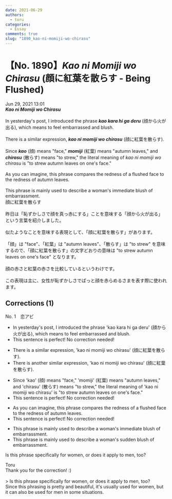 ```yaml
---
date: 2021-06-29
authors:
  - toru
categories:
  - Essay
comments: true
slug: "1890_kao-ni-momiji-wo-chirasu"
---
```


# 【No. 1890】<strong><em>Kao ni Momiji wo Chirasu</strong></em> (顔に紅葉を散らす - Being Flushed)
<div class="date">Jun 29, 2021 13:01</div>
<div id="post"><div id="body_show_ori">
<strong><em>Kao ni Momiji wo Chirasu</strong></em><br/><br/>In yesterday's post, I introduced the phrase <strong><em>kao kara hi ga deru</em></strong> (顔から火が出る), which means to feel embarrassed and blush.<br/><br/>There is a similar expression, <strong><em>kao ni momiji wo chirasu</em></strong> (顔に紅葉を散らす).<br/><br/>Since <strong><em>kao</em></strong> (顔) means "face," <strong><em>momiji</em></strong> (紅葉) means "autumn leaves," and <strong><em>chirasu</em></strong> (散らす) means "to strew," the literal meaning of <em>kao ni momiji wo chirasu</em> is "to strew autumn leaves on one's face."<br/><br/>As you can imagine, this phrase compares the redness of a flushed face to the redness of autumn leaves.<br/><br/>This phrase is mainly used to describe a woman's immediate blush of embarrassment.
</div></div>

<!-- more -->

<div id="post_ja"><div id="body_show_mo">
顔に紅葉を散らす<br/><br/>昨日は「恥ずかしさで顔を真っ赤にする」ことを意味する「顔から火が出る」という言葉を紹介しました。<br/><br/>似たようなことを意味する表現として、「顔に紅葉を散らす」があります。<br/><br/>「顔」は "face"、「紅葉」は "autumn leaves"、「散らす」は "to strew" を意味するので、「顔に紅葉を散らす」の文字どおりの意味は "to strew autumn leaves on one's face" となります。<br/><br/>顔の赤さと紅葉の赤さを比較しているというわけです。<br/><br/>この表現は主に、女性が恥ずかしさでぱっと顔を赤らめるさまを表す際に使われます。
</div></div>

## Corrections (1)
<div id="block"><div class="first_name"> No. 1　<span class="just_name">恋アビ</span></div><div id="block2">
<ul class="correction_field">
<li class="incorrect">In yesterday's post, I introduced the phrase 'kao kara hi ga deru' (顔から火が出る), which means to feel embarrassed and blush.</li>
<li class="corrected perfect">This sentence is perfect! No correction needed!</li>
</ul>
<ul class="correction_field">
<li class="incorrect">There is a similar expression, 'kao ni momiji wo chirasu' (顔に紅葉を散らす).</li>
<li class="corrected correct">
There is <span class="f_blue">another</span> similar expression, 'kao ni momiji wo chirasu' (顔に紅葉を散らす).
</li>
</ul>
<ul class="correction_field">
<li class="incorrect">Since 'kao' (顔) means "face," 'momiji' (紅葉) means "autumn leaves," and 'chirasu' (散らす) means "to strew," the literal meaning of 'kao ni momiji wo chirasu' is "to strew autumn leaves on one's face."</li>
<li class="corrected perfect">This sentence is perfect! No correction needed!</li>
</ul>
<ul class="correction_field">
<li class="incorrect">As you can imagine, this phrase compares the redness of a flushed face to the redness of autumn leaves.</li>
<li class="corrected perfect">This sentence is perfect! No correction needed!</li>
</ul>
<ul class="correction_field">
<li class="incorrect">This phrase is mainly used to describe a woman's immediate blush of embarrassment.</li>
<li class="corrected correct">
This phrase is mainly used to describe a woman's <span class="f_blue">sudden </span><span class="f_blue"></span>blush of embarrassment.
</li>
</ul>
<p class="comment_small">
 Is this phrase specifically for women, or does it apply to men, too?
</p>

</div><div class="name"><span class="just_name">Toru</span><br>
Thank you for the correction! :)<br/><br/>&gt; Is this phrase specifically for women, or does it apply to men, too?<br/>Since this phrasing is pretty and beautiful, it's usually used for women, but it can also be used for men in some situations.
</div>
</div>
